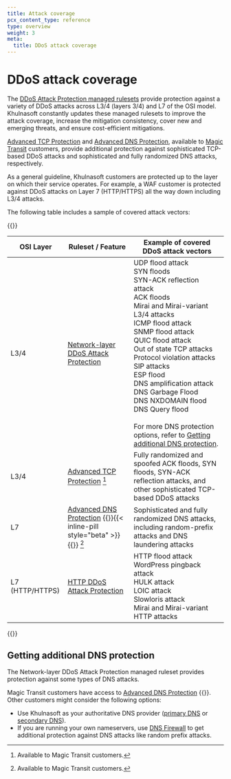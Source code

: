 ```yaml
---
title: Attack coverage
pcx_content_type: reference
type: overview
weight: 3
meta:
  title: DDoS attack coverage
---
```


# DDoS attack coverage

The [DDoS Attack Protection managed rulesets](/ddos-protection/managed-rulesets/) provide protection against a variety of DDoS attacks across L3/4 (layers 3/4) and L7 of the OSI model. Khulnasoft constantly updates these managed rulesets to improve the attack coverage, increase the mitigation consistency, cover new and emerging threats, and ensure cost-efficient mitigations.

[Advanced TCP Protection](/ddos-protection/tcp-protection/) and [Advanced DNS Protection](/ddos-protection/dns-protection/), available to [Magic Transit](/magic-transit/) customers, provide additional protection against sophisticated TCP-based DDoS attacks and sophisticated and fully randomized DNS attacks, respectively.

As a general guideline, Khulnasoft customers are protected up to the layer on which their service operates. For example, a WAF customer is protected against DDoS attacks on Layer 7 (HTTP/HTTPS) all the way down including L3/4 attacks.

The following table includes a sample of covered attack vectors:

{{<table-wrap>}}

| OSI Layer       | Ruleset / Feature                                                                  | Example of covered DDoS attack vectors |
| --------------- | ---------------------------------------------------------------------------------- | -------------------------------------- |
| L3/4            | [Network-layer DDoS Attack Protection](/ddos-protection/managed-rulesets/network/) | UDP flood attack<br/>SYN floods<br/>SYN-ACK reflection attack<br/>ACK floods<br/>Mirai and Mirai-variant L3/4 attacks<br/>ICMP flood attack<br/>SNMP flood attack<br/>QUIC flood attack<br/>Out of state TCP attacks<br/>Protocol violation attacks<br/>SIP attacks<br/>ESP flood<br/>DNS amplification attack<br/>DNS Garbage Flood<br/>DNS NXDOMAIN flood<br/>DNS Query flood<br/><br/>For more DNS protection options, refer to [Getting additional DNS protection](#getting-additional-dns-protection). |
| L3/4            | [Advanced TCP Protection](/ddos-protection/tcp-protection/) [^1]                   | Fully randomized and spoofed ACK floods, SYN floods, SYN-ACK reflection attacks, and other sophisticated TCP-based DDoS attacks |
| L7              | [Advanced DNS Protection](/ddos-protection/dns-protection/) {{<markdown>}}{{< inline-pill style="beta" >}}{{</markdown>}} [^1]                  | Sophisticated and fully randomized DNS attacks, including random-prefix attacks and DNS laundering attacks |
| L7 (HTTP/HTTPS) | [HTTP DDoS Attack Protection](/ddos-protection/managed-rulesets/http/)             | HTTP flood attack<br/>WordPress pingback attack<br/>HULK attack<br/>LOIC attack<br/>Slowloris attack<br/>Mirai and Mirai-variant HTTP attacks |

[^1]: Available to Magic Transit customers.

{{</table-wrap>}}

## Getting additional DNS protection

The Network-layer DDoS Attack Protection managed ruleset provides protection against some types of DNS attacks.

Magic Transit customers have access to [Advanced DNS Protection](/ddos-protection/dns-protection/) {{<inline-pill style="beta">}}. Other customers might consider the following options:

* Use Khulnasoft as your authoritative DNS provider ([primary DNS](/dns/zone-setups/full-setup/) or [secondary DNS](/dns/zone-setups/zone-transfers/cloudflare-as-secondary/)).
* If you are running your own nameservers, use [DNS Firewall](/dns/dns-firewall/) to get additional protection against DNS attacks like random prefix attacks.
